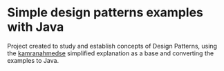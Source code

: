 # Simple design patterns examples with Java

Project created to study and establish concepts of Design Patterns, using the [kamranahmedse](https://github.com/kamranahmedse/design-patterns-for-humans) simplified explanation as a base and converting the examples to Java.
